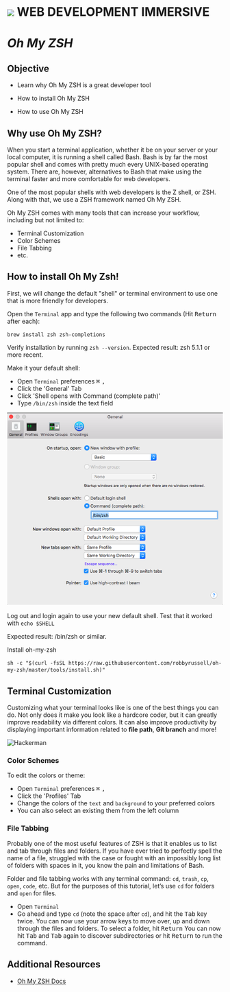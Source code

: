 # ![](https://ga-dash.s3.amazonaws.com/production/assets/logo-9f88ae6c9c3871690e33280fcf557f33.png)  WEB DEVELOPMENT IMMERSIVE

# _Oh My ZSH_

## Objective

* Learn why Oh My ZSH is a great developer tool

* How to install Oh My ZSH

* How to use Oh My ZSH

## Why use Oh My ZSH?

When you start a terminal application, whether it be on your server or your local computer, it is running a shell called Bash. Bash is by far the most popular shell and comes with pretty much every UNIX-based operating system. There are, however, alternatives to Bash that make using the terminal faster and more comfortable for web developers.

One of the most popular shells with web developers is the Z shell, or ZSH. Along with that, we use a ZSH framework named Oh My ZSH.

Oh My ZSH comes with many tools that can increase your workflow, including but not limited to:
* Terminal Customization
* Color Schemes
* File Tabbing
* etc.

## How to install Oh My Zsh!
First, we will change the default "shell" or terminal environment to use one that is more friendly for developers.

Open the `Terminal` app and type the following two commands (Hit <kbd>Return</kbd> after each):
```
brew install zsh zsh-completions
```

Verify installation by running `zsh --version`. Expected result: zsh 5.1.1 or more recent.

Make it your default shell: 
* Open `Terminal` preferences <kbd>⌘</kbd> <kbd>,</kbd>
* Click the 'General' Tab
* Click 'Shell opens with Command (complete path)'
* Type `/bin/zsh` inside the text field

![Terminal Image](terminal.png)

Log out and login again to use your new default shell.
Test that it worked with 
```echo $SHELL```

Expected result: /bin/zsh or similar.

Install oh-my-zsh 
```
sh -c "$(curl -fsSL https://raw.githubusercontent.com/robbyrussell/oh-my-zsh/master/tools/install.sh)"
```

## Terminal Customization

Customizing what your terminal looks like is one of the best things you can do. Not only does it make you look like a hardcore coder, but it can greatly improve readability via different colors. It can also improve productivity by displaying important information related to **file path**, **Git branch** and more!

![Hackerman](hackerman.gif)

### Color Schemes

To edit the colors or theme:
* Open `Terminal` preferences <kbd>⌘</kbd> <kbd>,</kbd>
* Click the 'Profiles' Tab
* Change the colors of the `text` and `background` to your preferred colors
* You can also select an existing them from the left column

### File Tabbing

Probably one of the most useful features of ZSH is that it enables us to list and tab through files and folders. If you have ever tried to perfectly spell the name of a file, struggled with the case or fought with an impossibly long list of folders with spaces in it, you know the pain and limitations of Bash.

Folder and file tabbing works with any terminal command: `cd`, `trash`, `cp`, `open`, `code`, etc. But for the purposes of this tutorial, let’s use `cd` for folders and `open` for files.

* Open `Terminal` 
* Go ahead and type `cd` (note the space after `cd`), and hit the <kbd>Tab</kbd> key twice. You can now use your arrow keys to move over, up and down through the files and folders. To select a folder, hit <kbd>Return</kbd> You can now hit <kbd>Tab</kbd> and <kbd>Tab</kbd> again to discover subdirectories or hit <kbd>Return</kbd> to run the command.

## Additional Resources
* [Oh My ZSH Docs](https://ohmyz.sh/)

